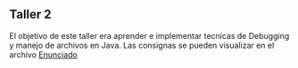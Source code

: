 ## Taller 2
El objetivo de este taller era aprender e implementar tecnícas de Debugging y manejo de archivos en Java.
Las consignas se pueden visualizar en el archivo [Enunciado](.../enunciado.pdf)
